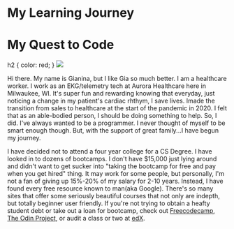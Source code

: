 # My Learning Journey
<body>
  
   
  <h1>My Quest to Code</h1>
   h2 {
  color: red;
  }
   <img src="https://lh3.googleusercontent.com/xq37yynvrV4FOCZNPY5BDfUF2axp_WR0ZLCRR09ox-b-kL0Jh7RRS5zLFXCWviUB_5ON=s85">
  
  <p>Hi there. My name is Gianina, but I like Gia so much better. I am a healthcare worker. I work as an EKG/telemetry tech at Aurora Healthcare here in Milwaukee, WI. It's super fun and rewarding knowing that everyday, just noticing a change in my patient's cardiac rhthym, I save lives. Imade the transition from sales to healthcare at the start of the pandemic in 2020. I felt that as an able-bodied person, I should be doing something to help. So, I did. I've always wanted to be a programmer. I never thought of myself to be smart enough though. But, with the support of great family...I have begun my journey.</p>
  <p> I have decided not to attend a four year college for a CS Degree. I have looked in to dozens of bootcamps. I don't have $15,000 just lying around and didn't want to get sucker into "taking the bootcamp for free and pay when you get hired" thing. It may work for some people, but personally, I'm not a fan of giving up 15%-20% of my salary for 2-10 years. Instead, I have found every free resource known to man(aka Google). There's so many sites that offer some seriously beautiful courses that not only are indepth, but totally beginner user friendly. If you're not trying to obtain a heafty student debt or take out a loan for bootcamp, check out <a href="https://www.freecodecamp.org/">Freecodecamp</a>, <a href="https://www.theodinproject.com/">The Odin Project</a>, or audit a class or two at <a href="https://www.edx.org/">edX</a>.



